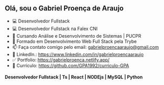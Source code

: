 ## Olá, sou o Gabriel Proença de Araujo 
- 💻 Desenvolvedor Fullstack
- 💻 Desenvolvedor Fullstack na Falex CNI
- 🌱 Cursando Análise e Desenvolvimento de Sistemas | PUCPR
- 🌱 Formado em Desenvolvimento Web Full Stack pela Trybe
- 📫 Faça contato comigo pelo email: gabrielproencaaraujo@gmail.com
- 🧐 LinkedIn.: https://www.linkedin.com/in/gabrielproencaaraujo
- ✅ Portfolio: https://gabrielproenca.netlify.app/
- 📝 Curriculo: https://github.com/GPA1992/curriculo-GPA
#### Desenvolvedor Fullstack | Ts | React | NODEjs | MySQL | Python




